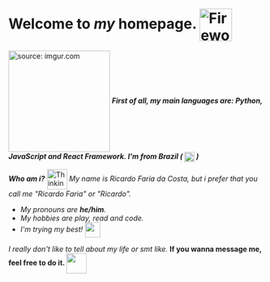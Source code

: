 # Welcome to *my* homepage. <img src="https://d3qhp42p4neron.cloudfront.net/ARCHIVE/animated/3.5/GIF/512/fireworks.gif?Expires=1639788129&Signature=bRiyn2PX2Bk9C6KRdnOg8ddRz8aEzU0wuqc2-2GfFiHtt8BUJWzMnqje~2pZsZHHmDQNdA9ZSF2pjJseQoO6I3oG8cjHWkLqtDI86tnZpD2ujyIXLpKd-3WP5~iL4Ik9p7lEKSBpTrSMjaVIbXqR1j3LOeqgnaorjS8f3HO14cvQYNHcbCQbSfbhGk1kw~UK1w62nxtD8scYQcqvoX3~c0mYatFna-VLsBWOYm5Mut~dggpQSSxBjE-lQqwFn7MgUtM4~Ny4dcKo0A-lvKMPHoupTkc8SZTyKMjh7icGRVWsdI7gFXAa~jXbaPd0LIm05jEQJzPF8tn69ChExUy~Ug__&Key-Pair-Id=APKAIRGCVGOY7DOKYTJA" title="Fireworks" width="64" height="64" align="center">
<img src="https://i.imgur.com/DkBSP0P.png" title="source: imgur.com" align="center" width="200"/> ***First of all, my main languages are: Python, JavaScript and React Framework. I'm from Brazil ( <img src="https://images.emojiterra.com/twitter/v13.1/512px/1f1e7-1f1f7.png" width="20" align="center"> )***

***Who am i?*** <img src="https://d3qhp42p4neron.cloudfront.net/ARCHIVE/animated/3.5/GIF/512/thinking_face.gif?Expires=1639788086&Signature=RVsGJ11IVqdB4iWngng4sQ-FdrgGri4XOLFN7LSDZL33LqQ04FHB39PdInH4HbCzgY9211LrMitn~k1n1h-NxNq9Yw844Q3QeAxPruqWFJa25EZ22Uv~nfrTXgh0Do6qpOqOF2zaaLOAQdsHqU5eRltbLHcndO~Wv2R7jo-jlJLQDgF-2G5pvI9RO6J3xpjJm2vPO7gAWY2Fl7Nt-tJUlZIvpwMhSN4eoZ6c1BD-TdVrdybP~R1DVJ-b8Vdx-ouJ37EJA35T7Ma7u-PCxxkEI5ikDW7zQKQlSYivMeX0yXPa3WXQLorOyM~ATSy5KW0hWjfNkBl1fZQf0PttDHSBdg__&Key-Pair-Id=APKAIRGCVGOY7DOKYTJA" width="40" align="center" title="Thinking Face">
*My name is Ricardo Faria da Costa, but i prefer that you call me "Ricardo Faria" or "Ricardo".*

 - *My pronouns are **he/him**.*
 - *My hobbies are play, read and code.*
 - *I'm trying my best! <img src='https://d3qhp42p4neron.cloudfront.net/ARCHIVE/animated/3.0/GIF/512/smiling_face_with_sunglasses.gif?Expires=1639785890&Signature=VXAGWl3z7Nph14XU-pFu5dF6cDbXjGc0~eAiQJYWeHzzaBrRTGVCO~IBldTIzZYzPsqsAyUCP-ipIYwLl8cR5epzcnLGK9R56SXPfC0vOlgRLE3O5W4RAvznvSFqygqSlXNqaOy1hCrEZujUt7wpk3ui5iJaHwvxZhixQhX78h09XWSsAEEc8myNgsQnNSEqyqQg-vG0UU3Aqo01AYFTP79SR5Tzn1CZUjaVc8mtm67pR0H488~LDfTRRI6t6ouQOLbcoojW5-wfGN8J5xhhSXczIWiAYERA~dbtwTlotWm39lyxi~xFmvc7n3oPFgVt8O2tsK59oYAacVk-61xlfA__&Key-Pair-Id=APKAIRGCVGOY7DOKYTJA' align="center" width="30"/>*
 
 *I really don't like to tell about my life or smt like.* **If you wanna message me, feel free to do it. <img src="https://d3qhp42p4neron.cloudfront.net/ARCHIVE/animated/3.5/GIF/512/handshake.gif?Expires=1639786618&Signature=EqxiaAYSUZebnu04aOHACghZov4WPJ68rGTqWAlSUefCIPE83qqq2E2zFwcrkaLCUZFEdWJKo8yMOk5mwdh2P8vtcKB9EfCCtlEbxmGiPPYqVcb8WCbqGKnG76DAdqn-nKh4scw7TFF9KWUIV60Kh2YyStkOwQoSDTmxLLwedDMTfG5rZ4IgNcekCuGVVC-Ja-53af-TYb07UOadyJGEPlgVc0WVbjLaXKwqfUXk7T1S9T4ZBMolGFn0mwkOb2pFG7u3p-KXCaagWVgLAtMK1FDpaGLkr2oG4WP4krAYjNHUo1TVZWv1Us0GN-vQQeeJQ5XkYCwedIxF2SSsds6UhQ__&Key-Pair-Id=APKAIRGCVGOY7DOKYTJA" align="center" width=40>** 
